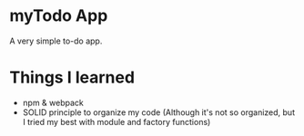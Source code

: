 # myTodo App

A very simple to-do app.

# Things I learned
- npm & webpack
- SOLID principle to organize my code (Although it's not so organized, but I tried my best with module and factory functions)

